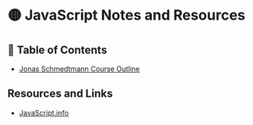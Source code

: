# 🟡 JavaScript Notes and Resources

## 📄 Table of Contents

- [Jonas Schmedtmann Course Outline](Jonas_JavaScript.md)

## Resources and Links

- [JavaScript.info](https://javascript.info/)

